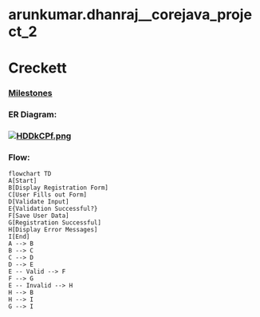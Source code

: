 # arunkumar.dhanraj__corejava_project_2
# Creckett 
 
### [Milestones](https://github.com/fssa-batch3/sec_a_arunkumar.dhanraj__corejava_project_2/milestones)
### ER Diagram:
###   [![HDDkCPf.png](https://iili.io/HDDkCPf.png)](https://freeimage.host/)

### Flow:

```mermaid  
flowchart TD
A[Start]  
B[Display Registration Form]  
C[User Fills out Form]  
D[Validate Input]  
E{Validation Successful?}  
F[Save User Data]  
G[Registration Successful]  
H[Display Error Messages]  
I[End]  
A --> B  
B --> C  
C --> D  
D --> E  
E -- Valid --> F  
F --> G  
E -- Invalid --> H  
H --> B  
H --> I  
G --> I  
```
